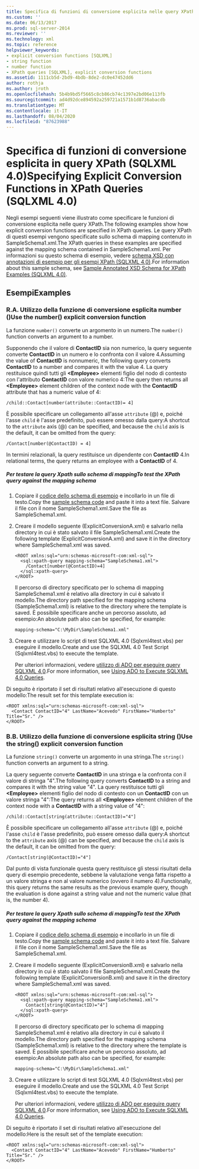 ```yaml
---
title: Specifica di funzioni di conversione esplicita nelle query XPath (SQLXML 4,0) | Microsoft Docs
ms.custom: ''
ms.date: 06/13/2017
ms.prod: sql-server-2014
ms.reviewer: ''
ms.technology: xml
ms.topic: reference
helpviewer_keywords:
- explicit conversion functions [SQLXML]
- string function
- number function
- XPath queries [SQLXML], explicit conversion functions
ms.assetid: 1111cb5d-2bd9-4bdb-8de2-dc0e47452dd6
author: rothja
ms.author: jroth
ms.openlocfilehash: 5b4b9bd5f5665c8cb86cb74c1397e2bd06e113fb
ms.sourcegitcommit: ad4d92dce894592a259721a1571b1d8736abacdb
ms.translationtype: MT
ms.contentlocale: it-IT
ms.lasthandoff: 08/04/2020
ms.locfileid: "87623988"
---
```

# <a name="specifying-explicit-conversion-functions-in-xpath-queries-sqlxml-40"></a><span data-ttu-id="72d85-102">Specifica di funzioni di conversione esplicita in query XPath (SQLXML 4.0)</span><span class="sxs-lookup"><span data-stu-id="72d85-102">Specifying Explicit Conversion Functions in XPath Queries (SQLXML 4.0)</span></span>
  <span data-ttu-id="72d85-103">Negli esempi seguenti viene illustrato come specificare le funzioni di conversione esplicita nelle query XPath.</span><span class="sxs-lookup"><span data-stu-id="72d85-103">The following examples show how explicit conversion functions are specified in XPath queries.</span></span> <span data-ttu-id="72d85-104">Le query XPath di questi esempi vengono specificate sullo schema di mapping contenuto in SampleSchema1.xml.</span><span class="sxs-lookup"><span data-stu-id="72d85-104">The XPath queries in these examples are specified against the mapping schema contained in SampleSchema1.xml.</span></span> <span data-ttu-id="72d85-105">Per informazioni su questo schema di esempio, vedere [schema XSD con annotazioni di esempio per gli esempi XPath &#40;SQLXML 4,0&#41;](sample-annotated-xsd-schema-for-xpath-examples-sqlxml-4-0.md).</span><span class="sxs-lookup"><span data-stu-id="72d85-105">For information about this sample schema, see [Sample Annotated XSD Schema for XPath Examples &#40;SQLXML 4.0&#41;](sample-annotated-xsd-schema-for-xpath-examples-sqlxml-4-0.md).</span></span>  
  
## <a name="examples"></a><span data-ttu-id="72d85-106">Esempi</span><span class="sxs-lookup"><span data-stu-id="72d85-106">Examples</span></span>  
  
### <a name="a-use-the-number-explicit-conversion-function"></a><span data-ttu-id="72d85-107">R.</span><span class="sxs-lookup"><span data-stu-id="72d85-107">A.</span></span> <span data-ttu-id="72d85-108">Utilizzo della funzione di conversione esplicita number ()</span><span class="sxs-lookup"><span data-stu-id="72d85-108">Use the number() explicit conversion function</span></span>  
 <span data-ttu-id="72d85-109">La funzione `number()` converte un argomento in un numero.</span><span class="sxs-lookup"><span data-stu-id="72d85-109">The `number()` function converts an argument to a number.</span></span>  
  
 <span data-ttu-id="72d85-110">Supponendo che il valore di **ContactID** sia non numerico, la query seguente converte **ContactID** in un numero e lo confronta con il valore 4.</span><span class="sxs-lookup"><span data-stu-id="72d85-110">Assuming the value of **ContactID** is nonnumeric, the following query converts **ContactID** to a number and compares it with the value 4.</span></span> <span data-ttu-id="72d85-111">La query restituisce quindi tutti gli **\<Employee>** elementi figlio del nodo di contesto con l'attributo **ContactID** con valore numerico 4:</span><span class="sxs-lookup"><span data-stu-id="72d85-111">The query then returns all **\<Employee>** element children of the context node with the **ContactID** attribute that has a numeric value of 4:</span></span>  
  
```  
/child::Contact[number(attribute::ContactID)= 4]  
```  
  
 <span data-ttu-id="72d85-112">È possibile specificare un collegamento all'asse `attribute` (@) e, poiché l'asse `child` è l'asse predefinito, può essere omesso dalla query:</span><span class="sxs-lookup"><span data-stu-id="72d85-112">A shortcut to the `attribute` axis (@) can be specified, and because the `child` axis is the default, it can be omitted from the query:</span></span>  
  
```  
/Contact[number(@ContactID) = 4]  
```  
  
 <span data-ttu-id="72d85-113">In termini relazionali, la query restituisce un dipendente con **ContactID** 4.</span><span class="sxs-lookup"><span data-stu-id="72d85-113">In relational terms, the query returns an employee with a **ContactID** of 4.</span></span>  
  
##### <a name="to-test-the-xpath-query-against-the-mapping-schema"></a><span data-ttu-id="72d85-114">Per testare la query Xpath sullo schema di mapping</span><span class="sxs-lookup"><span data-stu-id="72d85-114">To test the XPath query against the mapping schema</span></span>  
  
1.  <span data-ttu-id="72d85-115">Copiare il [codice dello schema di esempio](sample-annotated-xsd-schema-for-xpath-examples-sqlxml-4-0.md) e incollarlo in un file di testo.</span><span class="sxs-lookup"><span data-stu-id="72d85-115">Copy the [sample schema code](sample-annotated-xsd-schema-for-xpath-examples-sqlxml-4-0.md) and paste it into a text file.</span></span> <span data-ttu-id="72d85-116">Salvare il file con il nome SampleSchema1.xml.</span><span class="sxs-lookup"><span data-stu-id="72d85-116">Save the file as SampleSchema1.xml.</span></span>  
  
2.  <span data-ttu-id="72d85-117">Creare il modello seguente (ExplicitConversionA.xml) e salvarlo nella directory in cui è stato salvato il file SampleSchema1.xml.</span><span class="sxs-lookup"><span data-stu-id="72d85-117">Create the following template (ExplicitConversionA.xml) and save it in the directory where SampleSchema1.xml was saved.</span></span>  
  
    ```  
    <ROOT xmlns:sql="urn:schemas-microsoft-com:xml-sql">  
      <sql:xpath-query mapping-schema="SampleSchema1.xml">  
        /Contact[number(@ContactID)=4]  
      </sql:xpath-query>  
    </ROOT>  
    ```  
  
     <span data-ttu-id="72d85-118">Il percorso di directory specificato per lo schema di mapping SampleSchema1.xml è relativo alla directory in cui è salvato il modello.</span><span class="sxs-lookup"><span data-stu-id="72d85-118">The directory path specified for the mapping schema (SampleSchema1.xml) is relative to the directory where the template is saved.</span></span> <span data-ttu-id="72d85-119">È possibile specificare anche un percorso assoluto, ad esempio:</span><span class="sxs-lookup"><span data-stu-id="72d85-119">An absolute path also can be specified, for example:</span></span>  
  
    ```  
    mapping-schema="C:\MyDir\SampleSchema1.xml"  
    ```  
  
3.  <span data-ttu-id="72d85-120">Creare e utilizzare lo script di test SQLXML 4.0 (Sqlxml4test.vbs) per eseguire il modello.</span><span class="sxs-lookup"><span data-stu-id="72d85-120">Create and use the SQLXML 4.0 Test Script (Sqlxml4test.vbs) to execute the template.</span></span>  
  
     <span data-ttu-id="72d85-121">Per ulteriori informazioni, vedere [utilizzo di ADO per eseguire query SQLXML 4,0](../../sqlxml/using-ado-to-execute-sqlxml-4-0-queries.md).</span><span class="sxs-lookup"><span data-stu-id="72d85-121">For more information, see [Using ADO to Execute SQLXML 4.0 Queries](../../sqlxml/using-ado-to-execute-sqlxml-4-0-queries.md).</span></span>  
  
 <span data-ttu-id="72d85-122">Di seguito è riportato il set di risultati relativo all'esecuzione di questo modello:</span><span class="sxs-lookup"><span data-stu-id="72d85-122">The result set for this template execution is:</span></span>  
  
```  
<ROOT xmlns:sql="urn:schemas-microsoft-com:xml-sql">  
  <Contact ContactID="4" LastName="Acevedo" FirstName="Humberto" Title="Sr." />   
</ROOT>  
```  
  
### <a name="b-use-the-string-explicit-conversion-function"></a><span data-ttu-id="72d85-123">B.</span><span class="sxs-lookup"><span data-stu-id="72d85-123">B.</span></span> <span data-ttu-id="72d85-124">Utilizzo della funzione di conversione esplicita string ()</span><span class="sxs-lookup"><span data-stu-id="72d85-124">Use the string() explicit conversion function</span></span>  
 <span data-ttu-id="72d85-125">La funzione `string()` converte un argomento in una stringa.</span><span class="sxs-lookup"><span data-stu-id="72d85-125">The `string()` function converts an argument to a string.</span></span>  
  
 <span data-ttu-id="72d85-126">La query seguente converte **ContactID** in una stringa e la confronta con il valore di stringa "4".</span><span class="sxs-lookup"><span data-stu-id="72d85-126">The following query converts **ContactID** to a string and compares it with the string value "4".</span></span> <span data-ttu-id="72d85-127">La query restituisce tutti gli **\<Employee>** elementi figlio del nodo di contesto con un **ContactID** con un valore stringa "4":</span><span class="sxs-lookup"><span data-stu-id="72d85-127">The query returns all **\<Employee>** element children of the context node with a **ContactID** with a string value of "4":</span></span>  
  
```  
/child::Contact[string(attribute::ContactID)="4"]  
```  
  
 <span data-ttu-id="72d85-128">È possibile specificare un collegamento all'asse `attribute` (@) e, poiché l'asse `child` è l'asse predefinito, può essere omesso dalla query:</span><span class="sxs-lookup"><span data-stu-id="72d85-128">A shortcut to the `attribute` axis (@) can be specified, and because the `child` axis is the default, it can be omitted from the query:</span></span>  
  
```  
/Contact[string(@ContactID)="4"]  
```  
  
 <span data-ttu-id="72d85-129">Dal punto di vista funzionale questa query restituisce gli stessi risultati della query di esempio precedente, sebbene la valutazione venga fatta rispetto a un valore stringa e non al valore numerico (ovvero il numero 4).</span><span class="sxs-lookup"><span data-stu-id="72d85-129">Functionally, this query returns the same results as the previous example query, though the evaluation is done against a string value and not the numeric value (that is, the number 4).</span></span>  
  
##### <a name="to-test-the-xpath-query-against-the-mapping-schema"></a><span data-ttu-id="72d85-130">Per testare la query Xpath sullo schema di mapping</span><span class="sxs-lookup"><span data-stu-id="72d85-130">To test the XPath query against the mapping schema</span></span>  
  
1.  <span data-ttu-id="72d85-131">Copiare il [codice dello schema di esempio](sample-annotated-xsd-schema-for-xpath-examples-sqlxml-4-0.md) e incollarlo in un file di testo.</span><span class="sxs-lookup"><span data-stu-id="72d85-131">Copy the [sample schema code](sample-annotated-xsd-schema-for-xpath-examples-sqlxml-4-0.md) and paste it into a text file.</span></span> <span data-ttu-id="72d85-132">Salvare il file con il nome SampleSchema1.xml.</span><span class="sxs-lookup"><span data-stu-id="72d85-132">Save the file as SampleSchema1.xml.</span></span>  
  
2.  <span data-ttu-id="72d85-133">Creare il modello seguente (ExplicitConversionB.xml) e salvarlo nella directory in cui è stato salvato il file SampleSchema1.xml.</span><span class="sxs-lookup"><span data-stu-id="72d85-133">Create the following template (ExplicitConversionB.xml) and save it in the directory where SampleSchema1.xml was saved.</span></span>  
  
    ```  
    <ROOT xmlns:sql="urn:schemas-microsoft-com:xml-sql">  
      <sql:xpath-query mapping-schema="SampleSchema1.xml">  
        Contact[string(@ContactID)="4"]  
      </sql:xpath-query>  
    </ROOT>  
    ```  
  
     <span data-ttu-id="72d85-134">Il percorso di directory specificato per lo schema di mapping SampleSchema1.xml è relativo alla directory in cui è salvato il modello.</span><span class="sxs-lookup"><span data-stu-id="72d85-134">The directory path specified for the mapping schema (SampleSchema1.xml) is relative to the directory where the template is saved.</span></span> <span data-ttu-id="72d85-135">È possibile specificare anche un percorso assoluto, ad esempio:</span><span class="sxs-lookup"><span data-stu-id="72d85-135">An absolute path also can be specified, for example:</span></span>  
  
    ```  
    mapping-schema="C:\MyDir\SampleSchema1.xml"  
    ```  
  
3.  <span data-ttu-id="72d85-136">Creare e utilizzare lo script di test SQLXML 4.0 (Sqlxml4test.vbs) per eseguire il modello.</span><span class="sxs-lookup"><span data-stu-id="72d85-136">Create and use the SQLXML 4.0 Test Script (Sqlxml4test.vbs) to execute the template.</span></span>  
  
     <span data-ttu-id="72d85-137">Per ulteriori informazioni, vedere [utilizzo di ADO per eseguire query SQLXML 4,0](../../sqlxml/using-ado-to-execute-sqlxml-4-0-queries.md).</span><span class="sxs-lookup"><span data-stu-id="72d85-137">For more information, see [Using ADO to Execute SQLXML 4.0 Queries](../../sqlxml/using-ado-to-execute-sqlxml-4-0-queries.md).</span></span>  
  
 <span data-ttu-id="72d85-138">Di seguito è riportato il set di risultati relativo all'esecuzione del modello:</span><span class="sxs-lookup"><span data-stu-id="72d85-138">Here is the result set of the template execution:</span></span>  
  
```  
<ROOT xmlns:sql="urn:schemas-microsoft-com:xml-sql">  
  <Contact ContactID="4" LastName="Acevedo" FirstName="Humberto" Title="Sr." />   
</ROOT>  
```  
  
  

